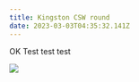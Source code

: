 ```yaml
---
title: Kingston CSW round
date: 2023-03-03T04:35:32.141Z
---
```

O﻿K Test test test

![](/images/uploads/tourney.png)